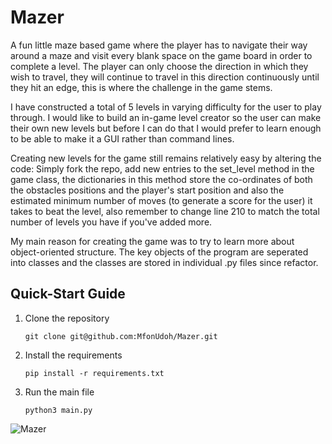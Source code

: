 # Mazer

A fun little maze based game where the player has to navigate their way around a maze and visit every blank space on the game board in order to complete a level. The player can only choose the direction in which they wish to travel, they will continue to travel in this direction continuously until they hit an edge, this is where the challenge in the game stems. 

I have constructed a total of 5 levels in varying difficulty for the user to play through. I would like to build an in-game level creator so the user can make their own new levels but before I can do that I would prefer to learn enough to be able to make it a GUI rather than command lines.

Creating new levels for the game still remains relatively easy by altering the code:
Simply fork the repo,
add new entries to the set_level method in the game class,
the dictionaries in this method store the co-ordinates of both the obstacles positions and the player's start position and also the estimated minimum number of moves (to generate a score for the user) it takes to beat the level, also remember to change line 210 to match the total number of levels you have if you've added more.

My main reason for creating the game was to try to learn more about object-oriented structure. The key objects of the program are seperated into classes and the classes are stored in individual .py files since refactor.

## Quick-Start Guide

1. Clone the repository

    `git clone git@github.com:MfonUdoh/Mazer.git`

2. Install the requirements

    `pip install -r requirements.txt`

3. Run the main file

    `python3 main.py`

![Mazer](https://github.com/MfonUdoh/Mazer/assets/48888128/cbab65ae-1b89-4618-aa33-0643e792368a)
